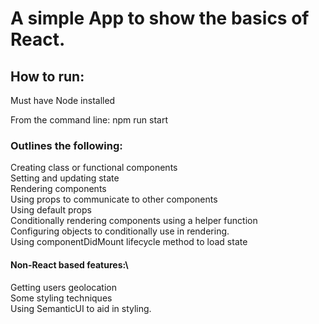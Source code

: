 # A simple App to show the basics of React.

## How to run:

Must have Node installed

From the command line: npm run start


### Outlines the following:

Creating class or functional components\
Setting and updating state\
Rendering components \
Using props to communicate to other components\
Using default props\
Conditionally rendering components using a helper function\
Configuring objects to conditionally use in rendering. \
Using componentDidMount lifecycle method to load state


#### Non-React based features:\
Getting users geolocation\
Some styling techniques\
Using SemanticUI to aid in styling.

